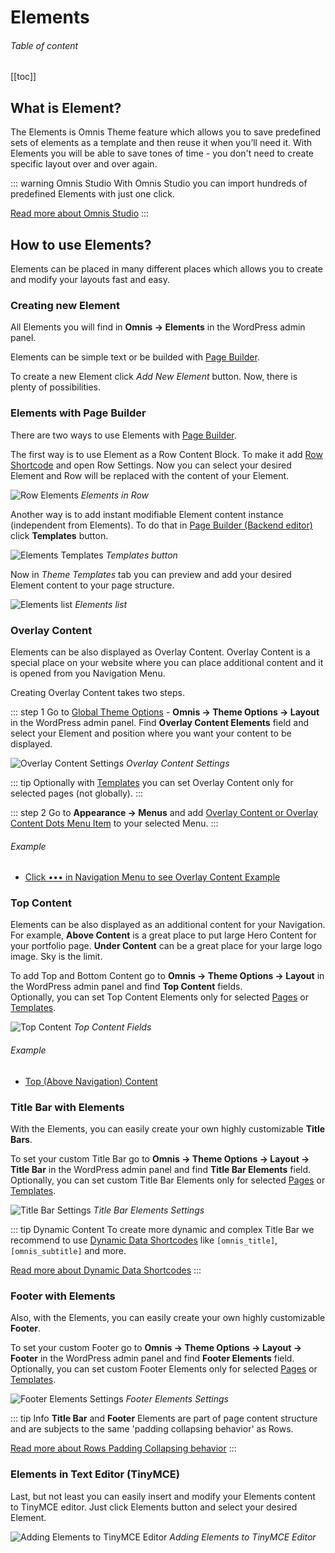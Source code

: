 # Elements

###### Table of content

[[toc]]

## What is Element?

The Elements is Omnis Theme feature which allows you to save predefined sets of elements as a template and then reuse it when you’ll need it. With Elements you will be able to save tones of time - you don't need to create specific layout over and over again.

::: warning Omnis Studio
With Omnis Studio you can import hundreds of predefined Elements with just one click.

[Read more about Omnis Studio](/docs/omnis-studio/)
:::

## How to use Elements?

Elements can be placed in many different places which allows you to create and modify your layouts fast and easy.

### Creating new Element

All Elements you will find in **Omnis → Elements** in the WordPress admin panel.

Elements can be simple text or be builded with [Page Builder](/docs/page-builder/).

To create a new Element click *Add New Element* button. Now, there is plenty of possibilities.

### Elements with Page Builder

There are two ways to use Elements with [Page Builder](/docs/page-builder/).

The first way is to use Element as a Row Content Block. To make it add [Row Shortcode](/docs/page-builder.html#row-shortcode-vc-row) and open Row Settings. Now you can select your desired Element and Row will be replaced with the content of your Element.

![Row Elements](/omnis-docs/images/elements/elements_row.jpg)
*Elements in Row*

Another way is to add instant modifiable Element content instance (independent from Elements). To do that in [Page Builder (Backend editor)](/docs/page-builder.html#how-to-use-page-builder) click **Templates** button.

![Elements Templates](/omnis-docs/images/elements/elements_templates.jpg)
*Templates button*

Now in *Theme Templates* tab you can preview and add your desired Element content to your page structure.

![Elements list](/omnis-docs/images/elements/elements_elements-list.jpg)
*Elements list*

### Overlay Content

Elements can be also displayed as Overlay Content. Overlay Content is a special place on your website where you can place additional content and it is opened from you Navigation Menu.

Creating Overlay Content takes two steps.

::: step 1
Go to [Global Theme Options](/docs/options.html#global-options) - **Omnis → Theme Options → Layout** in the WordPress admin panel. Find **Overlay Content Elements** field and select your Element and position where you want your content to be displayed.

![Overlay Content Settings](/omnis-docs/images/elements/overlay-content.jpg)
*Overlay Content Settings*

::: tip 
Optionally with [Templates](/docs/templates.html#custom-options-for-templates) you can set Overlay Content only for selected pages (not globally).
:::

::: step 2
Go to **Appearance → Menus** and add [Overlay Content or Overlay Content Dots Menu Item](/docs/menus.html#menu-items) to your selected Menu.
:::

###### Example

- [Click ••• in Navigation Menu to see Overlay Content Example](https://demo.loprd.pl/omnis/)

### Top Content

Elements can be also displayed as an additional content for your Navigation. For example, **Above Content** is a great place to put large Hero Content for your portfolio page. **Under Content** can be a great place for your large logo image. Sky is the limit.

To add Top and Bottom Content go to **Omnis → Theme Options → Layout** in the WordPress admin panel and find **Top Content** fields.  
Optionally, you can set Top Content Elements only for selected [Pages](/docs/options.html#page-options) or [Templates](/docs/options.html#template-options).

![Top Content](/omnis-docs/images/elements/top-content.jpg)
*Top Content Fields*

###### Example

- [Top (Above Navigation) Content](https://demo.loprd.pl/omnis/home/home-architecture/)

### Title Bar with Elements

With the Elements, you can easily create your own highly customizable **Title Bars**.

To set your custom Title Bar go to **Omnis → Theme Options → Layout → Title Bar** in the WordPress admin panel and find **Title Bar Elements** field.  
Optionally, you can set custom Title Bar Elements only for selected [Pages](/docs/options.html#page-options) or [Templates](/docs/options.html#template-options).

![Title Bar Settings](/omnis-docs/images/elements/title-bar.jpg)
*Title Bar Elements Settings*

::: tip Dynamic Content
To create more dynamic and complex Title Bar we recommend to use [Dynamic Data Shortcodes](/docs/omnis-core.html#dynamic-data-shortcodes) like `[omnis_title]`, `[omnis_subtitle]` and more.

[Read more about Dynamic Data Shortcodes](/docs/omnis-core.html#dynamic-data-shortcodes)
:::

### Footer with Elements

Also, with the Elements, you can easily create your own highly customizable **Footer**.

To set your custom Footer go to **Omnis → Theme Options → Layout → Footer** in the WordPress admin panel and find **Footer Elements** field.  
Optionally, you can set custom Footer Elements only for selected [Pages](/docs/options.html#page-options) or [Templates](/docs/options.html#template-options).

![Footer Elements Settings](/omnis-docs/images/elements/footer.jpg)
*Footer Elements Settings*

::: tip Info
**Title Bar** and **Footer** Elements are part of page content structure and are subjects to the same 'padding collapsing behavior' as Rows.

[Read more about Rows Padding Collapsing behavior](/docs/page-builder.html#rows-gaps-paddings-behavior-in-site-layout)
:::

### Elements in Text Editor (TinyMCE)

Last, but not least you can easily insert and modify your Elements content to TinyMCE editor. Just click Elements button and select your desired Element.

![Adding Elements to TinyMCE Editor](/omnis-docs/images/elements/elements_tinymce.jpg)
*Adding Elements to TinyMCE Editor*